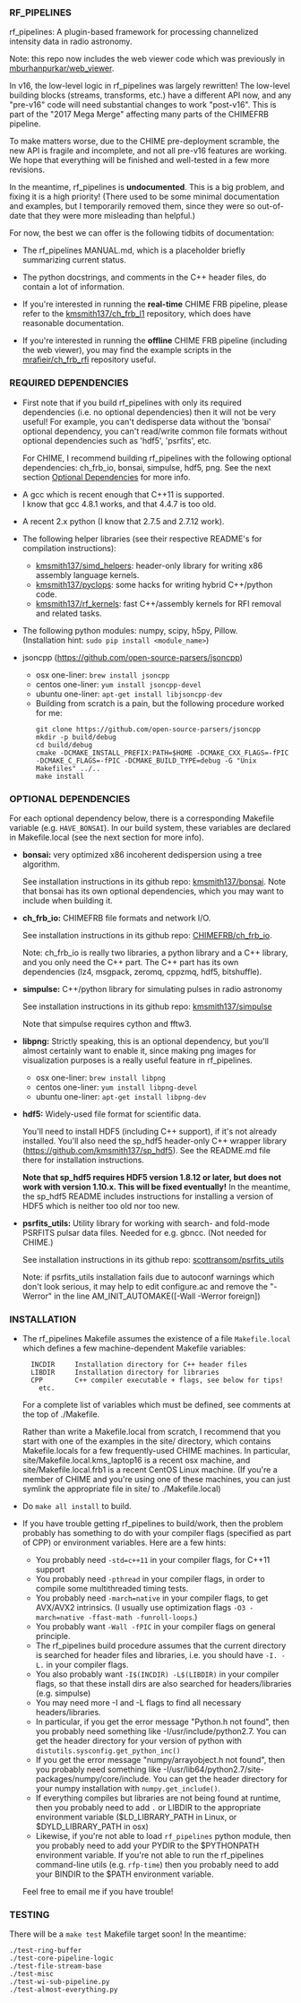 ### RF_PIPELINES

rf_pipelines: A plugin-based framework for processing channelized intensity data in radio astronomy.

Note: this repo now includes the web viewer code which was previously
in [mburhanpurkar/web_viewer](https://github.com/mburhanpurkar/web_viewer).

In v16, the low-level logic in rf_pipelines was largely rewritten!  The
low-level building blocks (streams, transforms, etc.) have a different API now,
and any "pre-v16" code will need substantial changes to work "post-v16".
This is part of the "2017 Mega Merge" affecting many parts of the CHIMEFRB pipeline.

To make matters worse, due to the CHIME pre-deployment scramble, the new API
is fragile and incomplete, and not all pre-v16 features are working.  We hope
that everything will be finished and well-tested in a few more revisions.

In the meantime, rf_pipelines is **undocumented**.
This is a big problem, and fixing it is a high priority!
(There used to be some minimal documentation and examples, but I temporarily removed them,
since they were so out-of-date that they were more misleading than helpful.)

For now, the best we can offer is the following tidbits of documentation:

  - The rf_pipelines MANUAL.md, which is a placeholder briefly summarizing current status.

  - The python docstrings, and comments in the C++ header files, do contain a lot of information.

  - If you're interested in running the **real-time** CHIME FRB pipeline,
    please refer to the [kmsmith137/ch_frb_l1](https://github.com/kmsmith137/ch_frb_l1/)
    repository, which does have reasonable documentation.  

  - If you're interested in running the **offline** CHIME FRB pipeline (including the web viewer), 
    you may find the example scripts in the [mrafieir/ch_frb_rfi](https://github.com/mrafieir/ch_frb_rfi/)
    repository useful.

### REQUIRED DEPENDENCIES

  - First note that if you build rf_pipelines with only its required dependencies
    (i.e. no optional dependencies) then it will not be very useful!  For
    example, you can't dedisperse data without the 'bonsai' optional dependency,
    you can't read/write common file formats without optional dependencies
    such as 'hdf5', 'psrfits', etc.

    For CHIME, I recommend building rf_pipelines with the following optional
    dependencies: ch_frb_io, bonsai, simpulse, hdf5, png.  See the next section
    [Optional Dependencies](#user-content-optional-dependencies) for more info.
    
  - A gcc which is recent enough that C++11 is supported.  
    I know that gcc 4.8.1 works, and that 4.4.7 is too old.

  - A recent 2.x python (I know that 2.7.5 and 2.7.12 work).

  - The following helper libraries (see their respective README's for compilation instructions):
      - [kmsmith137/simd_helpers](https://github.com/kmsmith137/simd_helpers):
        header-only library for writing x86 assembly language kernels.
      - [kmsmith137/pyclops](https://github.com/kmsmith137/pyclops):
        some hacks for writing hybrid C++/python code.
      - [kmsmith137/rf_kernels](https://github.com/kmsmith137/rf_kernels):
        fast C++/assembly kernels for RFI removal and related tasks.

  - The following python modules: numpy, scipy, h5py, Pillow.  
    (Installation hint: `sudo pip install <module_name>`)

  - jsoncpp (https://github.com/open-source-parsers/jsoncpp)
      - osx one-liner: `brew install jsoncpp`
      - centos one-liner: `yum install jsoncpp-devel`
      - ubuntu one-liner: `apt-get install libjsoncpp-dev`
      - Building from scratch is a pain, but the following procedure worked for me:
        ```
        git clone https://github.com/open-source-parsers/jsoncpp
        mkdir -p build/debug
        cd build/debug
        cmake -DCMAKE_INSTALL_PREFIX:PATH=$HOME -DCMAKE_CXX_FLAGS=-fPIC -DCMAKE_C_FLAGS=-fPIC -DCMAKE_BUILD_TYPE=debug -G "Unix Makefiles" ../..
        make install
        ```

<a name="optional-dependencies"></a> 
### OPTIONAL DEPENDENCIES

For each optional dependency below, there is a corresponding Makefile variable
(e.g. `HAVE_BONSAI`).  In our build system, these variables are declared in Makefile.local
(see the next section for more info).

  - **bonsai:** very optimized x86 incoherent dedispersion using a tree algorithm.

    See installation instructions in its github repo:
    [kmsmith137/bonsai](https://github.com/kmsmith137/bonsai).
    Note that bonsai has its own optional dependencies, which
    you may want to include when building it.

  - **ch_frb_io:** CHIMEFRB file formats and network I/O.

    See installation instructions in its github repo:
    [CHIMEFRB/ch_frb_io](https:://github.com/CHIMEFRB/ch_frb_io).

    Note: ch_frb_io is really two libraries, a python library and a C++ library, 
    and you only need the C++ part.  The C++ part has its own dependencies
    (lz4, msgpack, zeromq, cppzmq, hdf5, bitshuffle).

  - **simpulse:** C++/python library for simulating pulses in radio astronomy

    See installation instructions in its github repo:
    [kmsmith137/simpulse](https://github.com/kmsmith137/simpulse)

    Note that simpulse requires cython and fftw3.

  - **libpng:** Strictly speaking, this is an optional dependency, but you'll
    almost certainly want to enable it, since making png images for visualization
    purposes is a really useful feature in rf_pipelines.
      - osx one-liner: `brew install libpng`
      - centos one-liner: `yum install libpng-devel`
      - ubuntu one-liner: `apt-get install libpng-dev`

  - **hdf5:** Widely-used file format for scientific data.
  
    You'll need to install HDF5 (including C++ support), if it's not already installed.
    You'll also need the sp_hdf5 header-only C++ wrapper library (https://github.com/kmsmith137/sp_hdf5).
    See the README.md file there for installation instructions.

    **Note that sp_hdf5 requires HDF5 version 1.8.12 or later,
    but does not work with version 1.10.x.  This will be fixed eventually!**
    In the meantime, the sp_hdf5 README includes instructions for installing a version of HDF5
    which is neither too old nor too new.
      
  - **psrfits_utils:** Utility library for working with search- and fold-mode PSRFITS pulsar data files.
    Needed for e.g. gbncc.  (Not needed for CHIME.)

    See installation instructions in its github repo:
    [scottransom/psrfits_utils](https://github.com/scottransom/psrfits_utils)
    
    Note: if psrfits_utils installation fails due to autoconf warnings which don't look 
          serious, it may help to edit configure.ac and remove the "-Werror" in the line 
          AM_INIT_AUTOMAKE([-Wall -Werror foreign])


### INSTALLATION

  - The rf_pipelines Makefile assumes the existence of a file `Makefile.local` which defines
    a few machine-dependent Makefile variables:
    ```
      INCDIR     Installation directory for C++ header files
      LIBDIR     Installation directory for libraries
      CPP        C++ compiler executable + flags, see below for tips!
        etc.
    ```

    For a complete list of variables which must be defined, see comments at the top of ./Makefile.

    Rather than write a Makefile.local from scratch, I recommend that you start with one of the
    examples in the site/ directory, which contains Makefile.locals for a few frequently-used
    CHIME machines.  In particular, site/Makefile.local.kms_laptop16 is a recent osx machine,
    and site/Makefile.local.frb1 is a recent CentOS Linux machine.  (If you're a member of
    CHIME and you're using one of these machines, you can just symlink the appropriate file in
    site/ to ./Makefile.local)

  - Do `make all install` to build.

  - If you have trouble getting rf_pipelines to build/work, then the problem probably has
    something to do with your compiler flags (specified as part of CPP) or environment 
    variables.  Here are a few hints:

      - You probably need `-std=c++11` in your compiler flags, for C++11 support
      - You probably need `-pthread` in your compiler flags, in order to compile
        some multithreaded timing tests.
      - You probably need `-march=native` in your compiler flags, to get AVX/AVX2
        intrinsics.  (I usually use optimization flags `-O3 -march=native -ffast-math -funroll-loops`.)
      - You probably want `-Wall -fPIC` in your compiler flags on general principle.
      - The rf_pipelines build procedure assumes that the current directory is searched for header
        files and libraries, i.e. you should have `-I. -L.` in your compiler flags.
      - You also probably want `-I$(INCDIR) -L$(LIBDIR)` in your compiler flags, so that
        these install dirs are also searched for headers/libraries (e.g. simpulse)
      - You may need more -I and -L flags to find all necessary headers/libraries.
      - In particular, if you get the error message "Python.h not found", then you
        probably need something like -I/usr/include/python2.7.  You can get the header
	directory for your version of python with `distutils.sysconfig.get_python_inc()`
      - If you get the error message "numpy/arrayobject.h not found", then you probably 
        need something like -I/usr/lib64/python2.7/site-packages/numpy/core/include.
        You can get the header directory for your numpy installation with 
	`numpy.get_include()`.
      - If everything compiles but libraries are not being found at runtime, then you
        probably need to add `.` or LIBDIR to the appropriate environment variable
        ($LD_LIBRARY_PATH in Linux, or $DYLD_LIBRARY_PATH in osx)
      - Likewise, if you're not able to load `rf_pipelines` python module, then you probably
        need to add your PYDIR to the $PYTHONPATH environment variable.  If you're
	not able to run the rf_pipelines command-line utils (e.g. `rfp-time`)
	then you probably need to add your BINDIR to the $PATH environment variable.

    Feel free to email me if you have trouble!


### TESTING

There will be a `make test` Makefile target soon!  In the meantime:
```
./test-ring-buffer
./test-core-pipeline-logic
./test-file-stream-base
./test-misc
./test-wi-sub-pipeline.py
./test-almost-everything.py
```

